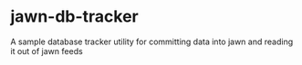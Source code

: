 # jawn-db-tracker
A sample database tracker utility for committing data into jawn and reading it out of jawn feeds
